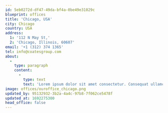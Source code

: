 ```yaml
---
id: 5eb0272d-df47-49da-bf4a-0be49e31029c
blueprint: offices
title: 'Chicago, USA'
city: Chicago
country: USA
address:
  1: '112 N May St,'
  2: 'Chicago, Illinois, 60607'
email: '+1 (312) 374 1365'
tel: info@coatesgroup.com
about:
  -
    type: paragraph
    content:
      -
        type: text
        text: 'Lorem ipsum dolor sit amet consectetur. Consequat ullamcorper lorem nunc nulla. In etiam ac pellentesque egestas nunc diam. Egestas aliquet neque elementum quisque luctus ac dolor suscipit. Tellus sed lorem ridiculus cras. Amet quis mattis feugiat bibendum turpis iaculis ornare. Tristique dolor leo suscipit felis amet elit. Facilisi elementum libero amet magna nibh viverra. At ut iaculis nullam non quam blandit laoreet aliquam. Amet ut porta diam eros nunc commodo pharetra. A duis in integer dictum.'
image: offices/ouroffice_chicago.png
updated_by: 95132932-3b2a-4a4c-97b8-7f062ce5478f
updated_at: 1692275300
head_office: false
---
```

